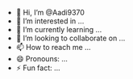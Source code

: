 - 👋 Hi, I’m @Aadi9370
- 👀 I’m interested in ...
- 🌱 I’m currently learning ...
- 💞️ I’m looking to collaborate on ...
- 📫 How to reach me ...
- 😄 Pronouns: ...
- ⚡ Fun fact: ...

<!---
Aadi9370/Aadi9370 is a ✨ special ✨ repository because its `README.md` (this file) appears on your GitHub profile.
You can click the Preview link to take a look at your changes.
--->
